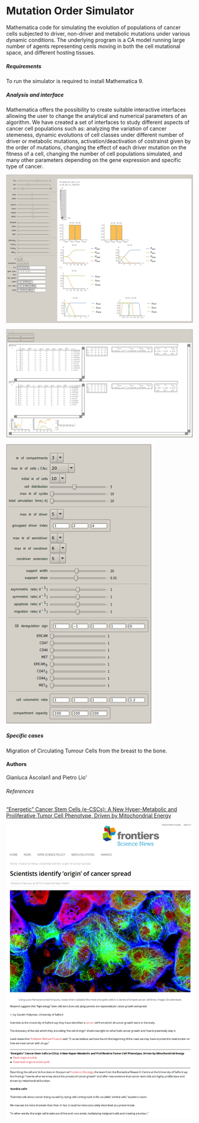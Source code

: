 # Mutation Order Simulator
Mathematica code for simulating the evolution of populations of cancer cells subjected to driver, non-driver and metabolic mutations under various dynamic conditions. The underlying program is a CA model running large number of agents representing cenls moving in both the cell mutational space, and different hosting tissues.    

##### Requirements 
To run the simulator is required to install Mathematica 9.

##### Analysis and interface
Mathematica offers the possibility to create suitable interactive interfaces allowing the user to change the analytical and numerical parameters of an algorithm.
We have created a set of interfaces to study different aspects of cancer cell populations such as: analyzing the variation of cancer stemeness, dynamic evolutions of cell classes under different number of driver or metabolic mutations, activation/deactivation of costrainst given by the order of mutations, changing the effect of each driver mutation on the fitness of a cell, changing the number of cell populations simulated, and many other parameters depending on the gene expression and specific type of cancer.

![Interface 1](screen2.png)

![Interface 2](screen1.png)

![Interface 3](screen3.png)


##### Specific cases
Migration of Circulating Tumour Cells from the breast to the bone.

#### Authors
Gianluca Ascolan1 and Pietro Lio'

###### References
[“Energetic” Cancer Stem Cells (e-CSCs): A New Hyper-Metabolic and Proliferative Tumor Cell Phenotype, Driven by Mitochondrial Energy](https://blog.frontiersin.org/2019/02/08/scientists-identify-stem-cell-origin-of-cancer-spread/)

![Frontiers](reference.png)
